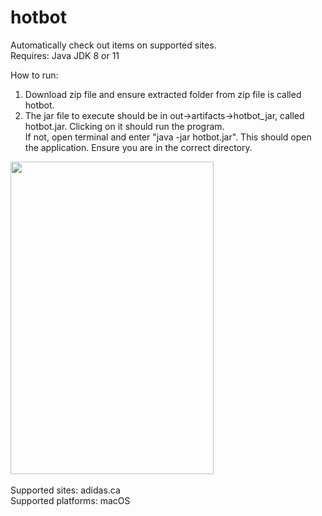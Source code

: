# hotbot
Automatically check out items on supported sites. <br>
Requires: Java JDK 8 or 11 <br>

How to run:<br>
1. Download zip file and ensure extracted folder from zip file is called hotbot. 
2. The jar file to execute should be in out->artifacts->hotbot_jar, called hotbot.jar. Clicking on it should run the program. <br>
If not, open terminal and enter "java -jar hotbot.jar". This should open the application. Ensure you are in the correct directory.

<p float = "left">
<img src="https://github.com/amosisok/hotbot/blob/master/Screen%20Shot%202020-09-11%20at%208.45.28%20PM.png" width="325" height="500"> 
  &nbsp;&nbsp;&nbsp;&nbsp;&nbsp;&nbsp;&nbsp;&nbsp;&nbsp;&nbsp;&nbsp;&nbsp;
  </p>

Supported sites: adidas.ca <br>
Supported platforms: macOS
